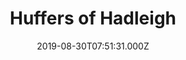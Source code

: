 ---
date: 2019-08-30T07:51:31.000Z
title: Huffers of Hadleigh
latitude: 52.044768970680046
longitude: 0.9528065517153052
category: checkin
---